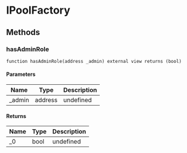 # IPoolFactory









## Methods

### hasAdminRole

```solidity
function hasAdminRole(address _admin) external view returns (bool)
```





#### Parameters

| Name | Type | Description |
|---|---|---|
| _admin | address | undefined |

#### Returns

| Name | Type | Description |
|---|---|---|
| _0 | bool | undefined |




